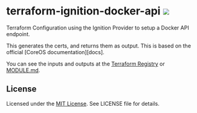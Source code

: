# terraform-ignition-docker-api ![](https://img.shields.io/badge/license-MIT-blue.svg)

Terraform Configuration using the Ignition Provider to setup a Docker API endpoint.

This generates the certs, and returns them as output. This is based on the official
[CoreOS documentation][docs].

You can see the inputs and outputs at the [Terraform Registry](https://registry.terraform.io/modules/captn3m0/docker-api/ignition/) or [MODULE.md](MODULE.md).

## License

Licensed under the [MIT License](https://nemo.mit-license.org/). See LICENSE file for details.


